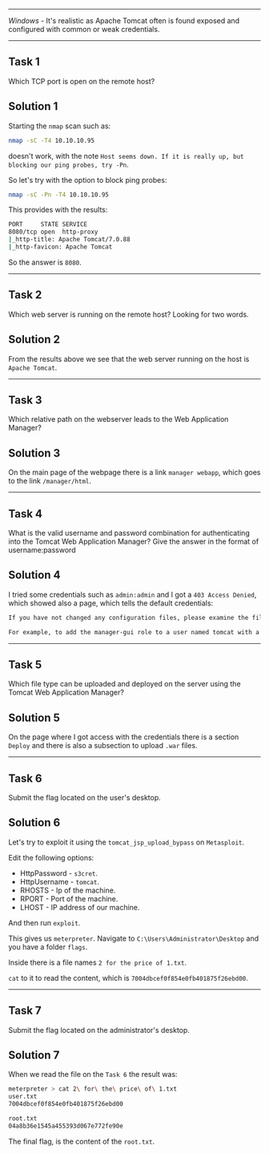 
------------
*Windows* - It's realistic as Apache Tomcat often is found exposed and configured with common or weak credentials.

--------------

## Task 1

Which TCP port is open on the remote host?

## Solution 1

Starting the `nmap` scan such as:

```sh
nmap -sC -T4 10.10.10.95
```

doesn't work, with the note `Host seems down. If it is really up, but blocking our ping probes, try -Pn`.

So let's try with the option to block ping probes:

```sh
nmap -sC -Pn -T4 10.10.10.95
```

This provides with the results:

```sh
PORT     STATE SERVICE
8080/tcp open  http-proxy
|_http-title: Apache Tomcat/7.0.88
|_http-favicon: Apache Tomcat
```

So the answer is `8080`.

----------

## Task 2

Which web server is running on the remote host? Looking for two words.

## Solution 2

From the results above we see that the web server running on the host is `Apache Tomcat`.

---------

## Task 3

Which relative path on the webserver leads to the Web Application Manager?

## Solution 3

On the main page of the webpage there is a link `manager webapp`, which goes to the link `/manager/html`.

----------

## Task 4

What is the valid username and password combination for authenticating into the Tomcat Web Application Manager? Give the answer in the format of username:password

## Solution 4

I tried some credentials such as `admin:admin` and I got a `403 Access Denied`, which showed also a page, which tells the default credentials:

```sh
If you have not changed any configuration files, please examine the file conf/tomcat-users.xml in your installation. That file must contain the credentials to let you use this webapp.

For example, to add the manager-gui role to a user named tomcat with a password of s3cret, add the following to the config file listed above.
```


---------------

## Task 5

Which file type can be uploaded and deployed on the server using the Tomcat Web Application Manager?

## Solution 5

On the page where I got access with the credentials there is a section `Deploy` and there is also a subsection to upload `.war` files.

----------

## Task 6

Submit the flag located on the user's desktop.

## Solution 6

Let's try to exploit it using the `tomcat_jsp_upload_bypass` on `Metasploit`.

Edit the following options:
- HttpPassword - `s3cret`.
- HttpUsername - `tomcat`.
- RHOSTS - Ip of the machine.
- RPORT - Port of the machine.
- LHOST - IP address of our machine.

And then run `exploit`.

This gives us `meterpreter`. Navigate to `C:\Users\Administrator\Desktop` and you have a folder `flags`.

Inside there is a file names `2 for the price of 1.txt`.

`cat` to it to read the content, which is `7004dbcef0f854e0fb401875f26ebd00`.

-----------

## Task 7

Submit the flag located on the administrator's desktop.

## Solution 7

When we read the file on the `Task 6` the result was:

```sh
meterpreter > cat 2\ for\ the\ price\ of\ 1.txt 
user.txt
7004dbcef0f854e0fb401875f26ebd00

root.txt
04a8b36e1545a455393d067e772fe90e
```

The final flag, is the content of the `root.txt`.
